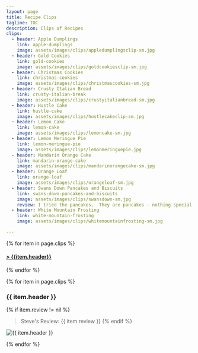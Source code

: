 ```yaml
---
layout: page
title: Recipe Clips
tagline: TOC
description: Clips of Recipes
clips:
  - header: Apple Dumplings
    link: apple-dumplings
    image: assets/images/clips/appledumplingsclip-sm.jpg
  - header: Gold Cookies
    link: gold-cookies
    image: assets/images/clips/goldcookiesclip-sm.jpg
  - header: Christmas Cookies
    link: christmas-cookies
    image: assets/images/clips/christmascookies-sm.jpg
  - header: Crusty Italian Bread
    link: crusty-italian-break
    image: assets/images/clips/crustyitalianbread-sm.jpg
  - header: Hustle Cake
    link: hustle-cake
    image: assets/images/clips/hustlecakeclip-sm.jpg
  - header: Lemon Cake
    link: lemon-cake
    image: assets/images/clips/lemoncake-sm.jpg
  - header: Lemon Meringue Pie
    link: lemon-meringue-pie
    image: assets/images/clips/lemonmeringuepie.jpg
  - header: Mandarin Orange Cake
    link: mandarin-orange-cake
    image: assets/images/clips/mandarinorangecake-sm.jpg
  - header: Orange Loaf
    link: orange-loaf
    image: assets/images/clips/orangeloaf-sm.jpg
  - header: Swans Down Pancakes and Biscuits
    link: swans-down-pancakes-and-biscuits
    image: assets/images/clips/swansdown-sm.jpg
    review: I tried the pancakes.  They are pancakes - nothing special.  I'll stick to Bisquick.
  - header: White Mountain Frosting
    link: white-mountain-frosting
    image: assets/images/clips/whitemountainfrosting-sm.jpg

---
```


{% for item in page.clips %}

#### **[\> {{item.header}} ](#{{item.link}})**

{% endfor %}


{% for item in page.clips %}

### {{ item.header }}

{% if item.review != nil %}
> Steve's Review: {{ item.review }}
{% endif %}

<img alt="{{ item.header }}" src="https://illinifanboy.github.io/{{ item.image }}">

{% endfor %}

